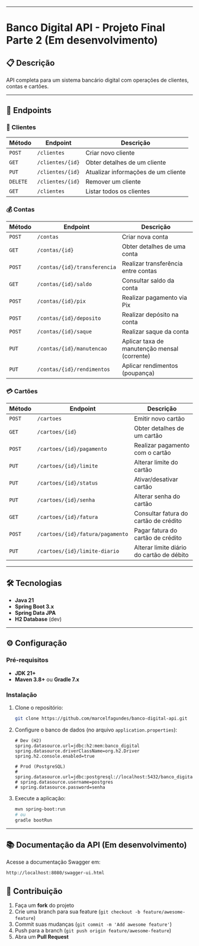 -----

# Banco Digital API - Projeto Final Parte 2 (Em desenvolvimento)

## 📋 Descrição

API completa para um sistema bancário digital com operações de clientes, contas e cartões.

-----

## 🚀 Endpoints

### 👤 Clientes

| Método | Endpoint | Descrição |
|---|---|---|
| `POST` | `/clientes` | Criar novo cliente |
| `GET` | `/clientes/{id}` | Obter detalhes de um cliente |
| `PUT` | `/clientes/{id}` | Atualizar informações de um cliente |
| `DELETE` | `/clientes/{id}` | Remover um cliente |
| `GET` | `/clientes` | Listar todos os clientes |

### 💰 Contas

| Método | Endpoint | Descrição |
|---|---|---|
| `POST` | `/contas` | Criar nova conta |
| `GET` | `/contas/{id}` | Obter detalhes de uma conta |
| `POST` | `/contas/{id}/transferencia` | Realizar transferência entre contas |
| `GET` | `/contas/{id}/saldo` | Consultar saldo da conta |
| `POST` | `/contas/{id}/pix` | Realizar pagamento via Pix |
| `POST` | `/contas/{id}/deposito` | Realizar depósito na conta |
| `POST` | `/contas/{id}/saque` | Realizar saque da conta |
| `PUT` | `/contas/{id}/manutencao` | Aplicar taxa de manutenção mensal (corrente) |
| `PUT` | `/contas/{id}/rendimentos` | Aplicar rendimentos (poupança) |

### 💳 Cartões

| Método | Endpoint | Descrição |
|---|---|---|
| `POST` | `/cartoes` | Emitir novo cartão |
| `GET` | `/cartoes/{id}` | Obter detalhes de um cartão |
| `POST` | `/cartoes/{id}/pagamento` | Realizar pagamento com o cartão |
| `PUT` | `/cartoes/{id}/limite` | Alterar limite do cartão |
| `PUT` | `/cartoes/{id}/status` | Ativar/desativar cartão |
| `PUT` | `/cartoes/{id}/senha` | Alterar senha do cartão |
| `GET` | `/cartoes/{id}/fatura` | Consultar fatura do cartão de crédito |
| `POST` | `/cartoes/{id}/fatura/pagamento` | Pagar fatura do cartão de crédito |
| `PUT` | `/cartoes/{id}/limite-diario` | Alterar limite diário do cartão de débito |

-----

## 🛠️ Tecnologias

  * **Java 21**
  * **Spring Boot 3.x**
  * **Spring Data JPA**
  * **H2 Database** (dev) 

-----

## ⚙️ Configuração

### Pré-requisitos

  * **JDK 21+**
  * **Maven 3.8+** ou **Gradle 7.x**

### Instalação

1.  Clone o repositório:

    ```bash
    git clone https://github.com/marcelfagundes/banco-digital-api.git
    ```

2.  Configure o banco de dados (no arquivo `application.properties`):

    ```properties
    # Dev (H2)
    spring.datasource.url=jdbc:h2:mem:banco_digital
    spring.datasource.driverClassName=org.h2.Driver
    spring.h2.console.enabled=true

    # Prod (PostgreSQL)
    # spring.datasource.url=jdbc:postgresql://localhost:5432/banco_digital
    # spring.datasource.username=postgres
    # spring.datasource.password=senha
    ```

3.  Execute a aplicação:

    ```bash
    mvn spring-boot:run
    # ou
    gradle bootRun
    ```

-----

## 📚 Documentação da API (Em desenvolvimento)

Acesse a documentação Swagger em:

```
http://localhost:8080/swagger-ui.html
```

## 🤝 Contribuição

1.  Faça um **fork** do projeto
2.  Crie uma branch para sua feature (`git checkout -b feature/awesome-feature`)
3.  Commit suas mudanças (`git commit -m 'Add awesome feature'`)
4.  Push para a branch (`git push origin feature/awesome-feature`)
5.  Abra um **Pull Request**
